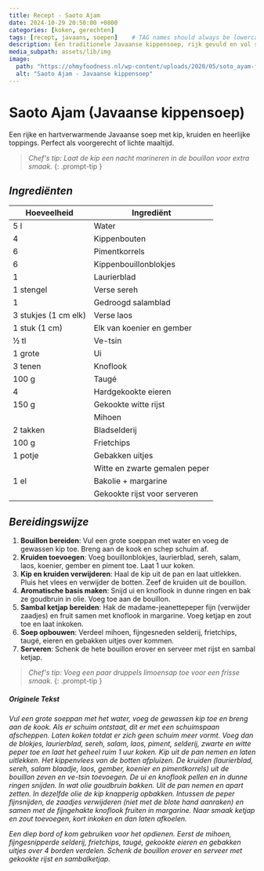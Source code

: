 ```yaml
---
title: Recept - Saoto Ajam
date: 2024-10-29 20:50:00 +0800
categories: [koken, gerechten]
tags: [recept, javaans, soepen]    # TAG names should always be lowercase
description: Een traditionele Javaanse kippensoep, rijk gevuld en vol smaak.
media_subpath: assets/lib/img
image:
  path: "https://ohmyfoodness.nl/wp-content/uploads/2020/05/soto_ayam-feat.jpg"
  alt: "Saoto Ajam - Javaanse kippensoep"
---
```


# Saoto Ajam (Javaanse kippensoep)

Een rijke en hartverwarmende Javaanse soep met kip, kruiden en heerlijke toppings. Perfect als voorgerecht of lichte maaltijd.

> _Chef's tip: Laat de kip een nacht marineren in de bouillon voor extra smaak._
{: .prompt-tip }

## _Ingrediënten_

| Hoeveelheid          | Ingrediënt                   |
| -------------------- | -------------------------- |
| 5 l                 | Water                        |
| 4                    | Kippenbouten                |
| 6                    | Pimentkorrels               |
| 6                    | Kippenbouillonblokjes       |
| 1                    | Laurierblad                 |
| 1 stengel            | Verse sereh                 |
| 1                    | Gedroogd salamblad         |
| 3 stukjes (1 cm elk) | Verse laos                 |
| 1 stuk (1 cm)        | Elk van koenier en gember  |
| ½ tl                 | Ve-tsin                     |
| 1 grote              | Ui                          |
| 3 tenen              | Knoflook                    |
| 100 g                | Taugé                       |
| 4                    | Hardgekookte eieren        |
| 150 g                | Gekookte witte rijst       |
|                      | Mihoen                      |
| 2 takken             | Bladselderij               |
| 100 g                | Frietchips                 |
| 1 potje              | Gebakken uitjes            |
|                      | Witte en zwarte gemalen peper |
| 1 el                 | Bakolie + margarine        |
|                      | Gekookte rijst voor serveren |

## _Bereidingswijze_

1. **Bouillon bereiden**: Vul een grote soeppan met water en voeg de gewassen kip toe. Breng aan de kook en schep schuim af.
2. **Kruiden toevoegen**: Voeg bouillonblokjes, laurierblad, sereh, salam, laos, koenier, gember en piment toe. Laat 1 uur koken.
3. **Kip en kruiden verwijderen**: Haal de kip uit de pan en laat uitlekken. Pluis het vlees en verwijder de botten. Zeef de kruiden uit de bouillon.
4. **Aromatische basis maken**: Snijd ui en knoflook in dunne ringen en bak ze goudbruin in olie. Voeg toe aan de bouillon.
5. **Sambal ketjap bereiden**: Hak de madame-jeanettepeper fijn (verwijder zaadjes) en fruit samen met knoflook in margarine. Voeg ketjap en zout toe en laat inkoken.
6. **Soep opbouwen**: Verdeel mihoen, fijngesneden selderij, frietchips, taugé, eieren en gebakken uitjes over kommen.
7. **Serveren**: Schenk de hete bouillon erover en serveer met rijst en sambal ketjap.

> _Chef's tip: Voeg een paar druppels limoensap toe voor een frisse smaak._
{: .prompt-tip }

##### Originele Tekst

_Vul een grote soeppan met het water, voeg de gewassen kip toe en breng aan de kook. Als er schuim ontstaat, dit er met een schuimspaan afscheppen. Laten koken totdat er zich geen schuim meer vormt. Voeg dan de blokjes, laurierblad, sereh, salam, laos, piment, selderij, zwarte en witte peper toe en laat het geheel ruim 1 uur koken. Kip uit de pan nemen en laten uitlekken. Het kippenvlees van de botten afpluizen. De kruiden (laurierblad, sereh, salam blaadje, laos, gember, koenier en pimentkorrels) uit de bouillon zeven en ve-tsin toevoegen. De ui en knoflook pellen en in dunne ringen snijden. In wat olie goudbruin bakken. Uit de pan nemen en apart zetten. In dezelfde olie de kip knapperig opbakken. Intussen de peper fijnsnijden, de zaadjes verwijderen (niet met de blote hand aanraken) en samen met de fijngehakte knoflook fruiten in margarine. Naar smaak ketjap en zout toevoegen, kort inkoken en dan laten afkoelen._

_Een diep bord of kom gebruiken voor het opdienen. Eerst de mihoen, fijngesnipperde selderij, frietchips, taugé, gekookte eieren en gebakken uitjes over 4 borden verdelen. Schenk de bouillon erover en serveer met gekookte rijst en sambalketjap._
